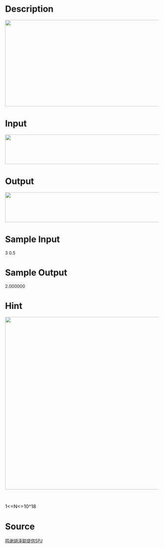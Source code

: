 
# Description

<div class="content"><p><img height="283" alt="" width="860" src="/source/bzoj/3652/img/aHR0cHM6Ly9seWRzeS5jb20vSnVkZ2VPbmxpbmUvdXBsb2FkLzIwMTQwNy8xLmpwZw==.jpg"/></p></div>

# Input

<div class="content"><p><img height="97" alt="" width="858" src="/source/bzoj/3652/img/aHR0cHM6Ly9seWRzeS5jb20vSnVkZ2VPbmxpbmUvdXBsb2FkLzIwMTQwNy8yLmpwZw==.jpg"/></p></div>

# Output

<div class="content"><p><img height="98" alt="" width="857" src="/source/bzoj/3652/img/aHR0cHM6Ly9seWRzeS5jb20vSnVkZ2VPbmxpbmUvdXBsb2FkLzIwMTQwNy8zLmpwZw==.jpg"/></p></div>

# Sample Input

<div class="content"><span class="sampledata">3 0.5<br/>
</span></div>

# Sample Output

<div class="content"><span class="sampledata">2.000000<br/>
</span></div>

# Hint

<div class="content"><p></p><p><span style="font-size: medium"><img height="565" alt="" width="752" src="/source/bzoj/3652/img/aHR0cHM6Ly9seWRzeS5jb20vSnVkZ2VPbmxpbmUvdXBsb2FkLzIwMTQwNy80LmpwZw==.jpg"/></span></p><br/>
<p><span style="font-size: medium">1&lt;=N&lt;=10^18</span></p><p></p></div>

# Source

<div class="content"><p><a href="problemset.php?search=鸣谢胡泽聪提供SPJ">鸣谢胡泽聪提供SPJ</a></p></div>


